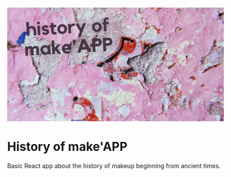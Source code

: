 ![cover](https://github.com/kamila-kryszak/history_of_makeAPP/blob/gh-pages/readme_hisoryOfMakeApp.png?raw=true)

# History of make'APP

Basic React app about the history of makeup beginning from ancient times.



